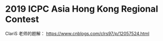 # 2019 ICPC Asia Hong Kong Regional Contest

ClariS 老师的题解： https://www.cnblogs.com/clrs97/p/12057524.html
